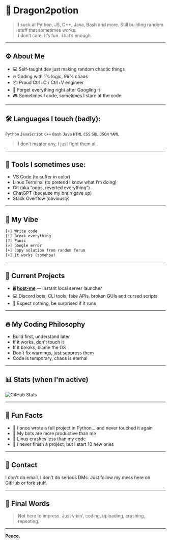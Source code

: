
# 🧠 Dragon2potion

> I suck at Python, JS, C++, Java, Bash and more. Still building random stuff that sometimes works.  
> I don’t care. It’s fun. That’s enough.

---

## ⚙️ About Me

- 💻 Self-taught dev just making random chaotic things
- 🔥 Coding with 1% logic, 99% chaos
- 📦 Proud Ctrl+C / Ctrl+V engineer
- 🧠 Forget everything right after Googling it
- 🎮 Sometimes I code, sometimes I stare at the code

---

## 🛠 Languages I touch (badly):

`Python` `JavaScript` `C++` `Bash` `Java` `HTML` `CSS` `SQL` `JSON` `YAML`  
> I don’t master any, I just fight them all.

---

## 🔧 Tools I sometimes use:

- VS Code (to suffer in color)
- Linux Terminal (to pretend I know what I’m doing)
- Git (aka “oops, reverted everything”)
- ChatGPT (because my brain gave up)
- Stack Overflow (obviously)

---

## 🧪 My Vibe

```txt
[+] Write code
[!] Break everything
[?] Panic
[>] Google error
[+] Copy solution from random forum
[+] It works (somehow)
```

---

## 💾 Current Projects

- 🖥 **[host-me](https://github.com/MyArchiveProjects/host-me)** — Instant local server launcher  
- 💻 Discord bots, CLI tools, fake APIs, broken GUIs and cursed scripts  
- 🧨 Expect nothing, be surprised if it runs

---

## 🔥 My Coding Philosophy

- Build first, understand later
- If it works, don't touch it
- If it breaks, blame the OS
- Don't fix warnings, just suppress them
- Code is temporary, chaos is eternal

---

## 📊 Stats (when I'm active)

![GitHub Stats](https://github-readme-stats.vercel.app/api?username=MyArchiveProjects&show_icons=true&theme=radical)

---

## 🧠 Fun Facts

- 🐍 I once wrote a full project in Python... and never touched it again
- 🤖 My bots are more productive than me
- 🐧 Linux crashes less than my code
- 🧩 I never finish a project, but I start 10 new ones

---

## 🤙 Contact

I don't do email. I don't do serious DMs. Just follow my mess here on GitHub or fork stuff.

---

## 🐾 Final Words

> Not here to impress. Just vibin’, coding, uploading, crashing, repeating.

---

**Peace.**
